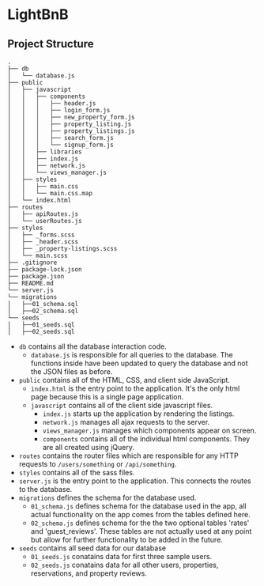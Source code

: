 # LightBnB

## Project Structure

```
.
├── db
│   └── database.js
├── public
│   ├── javascript
│   │   ├── components 
│   │   │   ├── header.js
│   │   │   ├── login_form.js
│   │   │   ├── new_property_form.js
│   │   │   ├── property_listing.js
│   │   │   ├── property_listings.js
│   │   │   ├── search_form.js
│   │   │   └── signup_form.js
│   │   ├── libraries
│   │   ├── index.js
│   │   ├── network.js
│   │   └── views_manager.js
│   ├── styles
│   │   ├── main.css
│   │   └── main.css.map
│   └── index.html
├── routes
│   ├── apiRoutes.js
│   └── userRoutes.js
├── styles  
│   ├── _forms.scss
│   ├── _header.scss
│   ├── _property-listings.scss
│   └── main.scss
├── .gitignore
├── package-lock.json
├── package.json
├── README.md
└── server.js
└── migrations
│   ├──01_schema.sql
│   ├──02_schema.sql
└── seeds
│   ├──01_seeds.sql
│   ├──02_seeds.sql
```

* `db` contains all the database interaction code.
  * `database.js` is responsible for all queries to the database. The functions inside have been updated to query the database and not the JSON files as before.
* `public` contains all of the HTML, CSS, and client side JavaScript. 
  * `index.html` is the entry point to the application. It's the only html page because this is a single page application.
  * `javascript` contains all of the client side javascript files.
    * `index.js` starts up the application by rendering the listings.
    * `network.js` manages all ajax requests to the server.
    * `views_manager.js` manages which components appear on screen.
    * `components` contains all of the individual html components. They are all created using jQuery.
* `routes` contains the router files which are responsible for any HTTP requests to `/users/something` or `/api/something`. 
* `styles` contains all of the sass files. 
* `server.js` is the entry point to the application. This connects the routes to the database.
* `migrations` defines the schema for the database used.
  * `01_schema.js` defines schema for the database used in the app, all actual functionality on the app comes from the tables defined here.
  * `02_schema.js` defines schema for the the two optional tables 'rates' and 'guest_reviews'. These tables are not actually used at any point but allow
                   for further functionality to be added in the future.
* `seeds` contains all seed data for our database
  * `01_seeds.js` conatains data for first three sample users.
  * `02_seeds.js` conatains data for all other users, properties, reservations, and property reviews.
